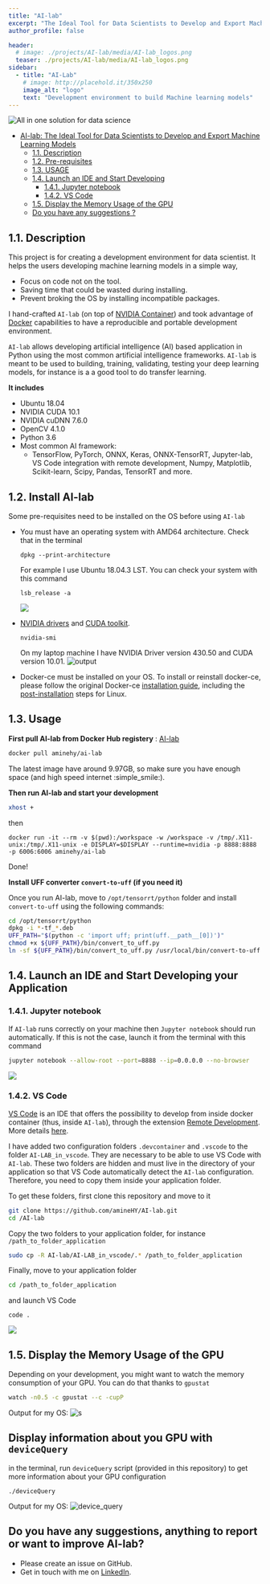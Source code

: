```yaml
---
title: "AI-lab"
excerpt: "The Ideal Tool for Data Scientists to Develop and Export Machine Learning Models"
author_profile: false

header:
  # image: ./projects/AI-lab/media/AI-lab_logos.png
  teaser: ./projects/AI-lab/media/AI-lab_logos.png
sidebar:
  - title: "AI-Lab"
    # image: http://placehold.it/350x250
    image_alt: "logo"
    text: "Development environment to build Machine learning models"
---
```


![All in one solution for data science](media/AI-lab_logos.png)


- [AI-lab: The Ideal Tool for Data Scientists to Develop and Export Machine Learning Models](#ai-lab-the-ideal-tool-for-data-scientists-to-develop-and-export-machine-learning-models)
  - [1.1. Description](#11-description)
  - [1.2. Pre-requisites](#12-pre-requisites)
  - [1.3. USAGE](#13-usage)
  - [1.4. Launch an IDE and Start Developing](#14-launch-an-ide-and-start-developing)
    - [1.4.1. Jupyter notebook](#141-jupyter-notebook)
    - [1.4.2. VS Code](#142-vs-code)
  - [1.5. Display the Memory Usage of the GPU](#15-display-the-memory-usage-of-the-gpu)
  - [Do you have any suggestions ?](#do-you-have-any-suggestions-)



## 1.1. Description

This project is for creating a development environment for data scientist. It helps the users developing machine learning models in a simple way,
- Focus on code not on the tool.
- Saving time that could be wasted during installing.
- Prevent broking the OS by installing incompatible packages.

I hand-crafted `AI-lab` (on top of [NVIDIA Container](https://ngc.nvidia.com/catalog/containers/nvidia:tensorrt)) and took advantage of [Docker](https://www.docker.com/products/docker-desktop) capabilities to have a reproducible and portable development environment.


`AI-lab` allows developing artificial intelligence (AI) based application in Python using the most common artificial intelligence frameworks. `AI-lab` is meant to be used to building, training, validating, testing your deep learning models, for instance is a a good tool to do transfer learning.

**It includes**

- Ubuntu 18.04
- NVIDIA CUDA 10.1
- NVIDIA cuDNN 7.6.0
- OpenCV 4.1.0
- Python 3.6
- Most common AI framework:
  - TensorFlow, PyTorch, ONNX, Keras, ONNX-TensorRT, Jupyter-lab, VS Code integration with remote development, Numpy, Matplotlib, Scikit-learn, Scipy, Pandas,  TensorRT and more.

## 1.2. Install AI-lab

Some pre-requisites need to be installed on the OS before using `AI-lab`

* You must have an operating system with AMD64 architecture. Check that in the terminal
  ```
  dpkg --print-architecture
  ```
  For example I use Ubuntu 18.04.3 LST. You can check your system with this command
  ```
  lsb_release -a
  ```
  ![](media/lsb_release.png)

*  [NVIDIA drivers](https://www.nvidia.com/Download/index.aspx) and [CUDA toolkit](https://developer.nvidia.com/cuda-downloads).
    ```
    nvidia-smi
    ```
    On my laptop machine I have NVIDIA Driver version 430.50 and CUDA version 10.01.
    ![output](media/nvidia_smi.png)
* Docker-ce must be installed on your OS. To install or reinstall docker-ce, please follow the original Docker-ce [installation guide](https://docs.docker.com/install/linux/docker-ce/ubuntu/), including the [post-installation](https://docs.docker.com/install/linux/linux-postinstall/) steps for Linux.


## 1.3. Usage

**First pull AI-lab from Docker Hub registery** : [AI-lab](https://hub.docker.com/repository/docker/aminehy/ai-lab)
```bash
docker pull aminehy/ai-lab
```

The latest image have around 9.97GB, so make sure you have enough space (and high speed internet :simple_smile:).

**Then run AI-lab and start your development**

``` bash
xhost +
```
then
```
docker run -it --rm -v $(pwd):/workspace -w /workspace -v /tmp/.X11-unix:/tmp/.X11-unix -e DISPLAY=$DISPLAY --runtime=nvidia -p 8888:8888 -p 6006:6006 aminehy/ai-lab
```

Done!


**Install UFF converter  `convert-to-uff` (if you need it)**

Once you run AI-lab, move to `/opt/tensorrt/python` folder and install `convert-to-uff` using the following commands:

```bash
cd /opt/tensorrt/python
dpkg -i *-tf_*.deb
UFF_PATH="$(python -c 'import uff; print(uff.__path__[0])')"
chmod +x ${UFF_PATH}/bin/convert_to_uff.py
ln -sf ${UFF_PATH}/bin/convert_to_uff.py /usr/local/bin/convert-to-uff
```

## 1.4. Launch an IDE and Start Developing your Application

### 1.4.1. Jupyter notebook

If `AI-lab` runs correctly on your machine then `Jupyter notebook` should run automatically. If this is not the case, launch it from the terminal with this command

```bash
jupyter notebook --allow-root --port=8888 --ip=0.0.0.0 --no-browser
```
![](media/jupyter.png)

### 1.4.2. VS Code

[VS Code](https://code.visualstudio.com/) is an IDE that offers the possibility to develop from inside docker container (thus, inside `AI-lab`), through the extension [Remote Development](https://marketplace.visualstudio.com/items?itemName=ms-vscode-remote.vscode-remote-extensionpack). More details [here](https://code.visualstudio.com/docs/remote/containers).

I have added two configuration folders `.devcontainer` and `.vscode` to the folder `AI-LAB_in_vscode`. They are necessary to be able to use VS Code with `AI-lab`. These two folders are hidden and must live in the directory of your application so that VS Code automatically detect the `AI-lab` configuration. Therefore, you need to copy them inside your application folder.

To get these folders, first clone this repository and move to it

```bash
git clone https://github.com/amineHY/AI-lab.git
cd /AI-lab
```

Copy the two folders to your application folder, for instance `/path_to_folder_application`

``` bash
sudo cp -R AI-lab/AI-LAB_in_vscode/.* /path_to_folder_application
```

Finally, move to your application folder

```bash
cd /path_to_folder_application
```

and launch VS Code

```
code .
```
![](media/vscode.png)

## 1.5. Display the Memory Usage of the GPU

Depending on your development, you might want to watch the memory consumption of your GPU. You can do that thanks to `gpustat`

```bash
watch -n0.5 -c gpustat --c -cupP
```
Output for my OS:
![s](media/gpu_stat.png)

## Display information about you GPU with `deviceQuery`

in the terminal, run `deviceQuery` script (provided in this repository) to get more information about your GPU configuration
```
./deviceQuery
```
Output for my OS:
![device_query](media/device_query.png)


## Do you have any suggestions, anything to report or want to improve AI-lab?

- Please create an issue on GitHub.
- Get in touch with me on [LinkedIn](https://www.linkedin.com/in/aminehy/).